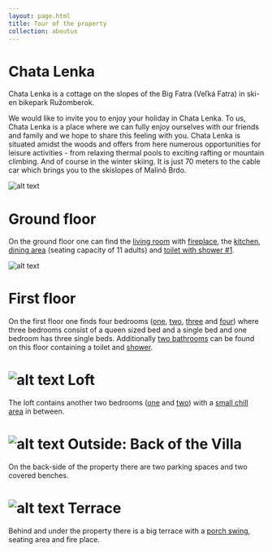 ```yaml
---
layout: page.html
title: Tour of the property
collection: aboutus
---
```

Chata **Lenka**
======================================================
Chata Lenka is a cottage on the slopes of the Big Fatra (Veľká Fatra) in ski- en bikepark Ružomberok.

We would like to invite you to enjoy your holiday in Chata Lenka. To us, Chata Lenka is a place where we can fully enjoy ourselves with our friends and family and we hope to share this feeling with you. Chata Lenka is situated amidst the woods and offers from here numerous opportunities for leisure activities - from relaxing thermal pools to exciting rafting or mountain climbing. And of course in the winter skiing. It is just 70 meters to the cable car which brings you to the skislopes of Malinô Brdo.

![alt text](/img/front-clean.jpg "Logo Title Text 1")

Ground floor
============
On the ground floor one can find the [living room](/img/villa/livingroom.jpg) with [fireplace](/img/villa/winter-fire-new.jpg), the [kitchen](/img/villa/kitchen.jpg), [dining area](/img/villa/dining.jpg) (seating capacity of 11 adults) and [toilet with shower #1](/img/villa/ground-toilet-shower.jpg).

![alt text](/img/villa/bedroom1.jpg "Logo Title Text 1")

First floor
===========
On the first floor one finds four bedrooms ([one](/img/villa/bedroom1.jpg), [two](/img/villa/bedroom2.jpg), [three](/img/villa/bedroom3.jpg) and [four](/img/villa/bedroom4.jpg)) where three bedrooms consist of a queen sized bed and a single bed and one bedroom has three single beds. Additionally [two bathrooms](/img/villa/bathroom1.jpg) can be found on this floor containing a toilet and [shower](/img/villa/bathroom2.jpg).

![alt text](/img/villa/attic1.jpg "Logo Title Text 1")
Loft
=====
The loft contains another two bedrooms ([one](/img/villa/attic1.jpg) and [two](/img/villa/attic2.jpg)) with a [small chill area](/img/villa/attic-seating.jpg) in between.

![alt text](/img/villa/benches.jpg "Logo Title Text 1")
Outside: Back of the Villa
===================
On the back-side of the property there are two parking spaces and two covered benches.

![alt text](/img/villa/behind.jpg "Logo Title Text 1")
Terrace
=======
Behind and under the property there is a big terrace with a [porch swing](/img/villa/porch-swing.jpg), seating area and fire place.